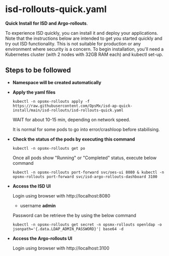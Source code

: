 # isd-rollouts-quick.yaml 

**Quick Install for ISD and Argo-rollouts**.

To experience ISD quickly, you can install it and deploy your applications. Note that the instructions below are intended to get you started quickly and try out ISD functionality. This is not suitable for production or any environment where security is a concern.
To begin installation, you'll need a Kubernetes cluster  (with 2 nodes with 32GB RAM each) and kubectl set-up.

## Steps to be followed

- **Namespace will be created automatically**

- **Apply the yaml files**

      kubectl -n opsmx-rollouts apply -f https://raw.githubusercontent.com/OpsMx/isd-ap-quick-install/main/isd-rollouts/isd-rollouts-quick.yaml

   WAIT for about 10-15 min, depending on network speed.
 
   It is normal for some pods to go into error/crashloop before stabilising.

 - **Check the status of the pods by executing this command**

       kubectl -n opsmx-rollouts get po

     Once all pods show "Running" or "Completed" status, execute below command
       
       kubectl -n opsmx-rollouts port-forward svc/oes-ui 8080 & kubectl -n opsmx-rollouts port-forward svc/isd-argo-rollouts-dashboard 3100
      

 - **Access the ISD UI**
      
     Login using browser with http://localhost:8080
     
     - username **admin**

     Password can be retrieve the by using the below command
     
       kubectl -n opsmx-rollouts get secret -n opsmx-rollouts openldap -o jsonpath='{.data.LDAP_ADMIN_PASSWORD}'| base64 -d
 - **Access the Argo-rollouts UI**
      
     Login using browser with http://localhost:3100
       
       
       
      
